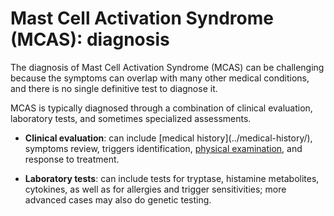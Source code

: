 <!--
source: gpt-3 + jph editing
tags: tests
-->

# Mast Cell Activation Syndrome (MCAS): diagnosis

The diagnosis of Mast Cell Activation Syndrome (MCAS) can be challenging because the symptoms can overlap with many other medical conditions, and there is no single definitive test to diagnose it.

MCAS is typically diagnosed through a combination of clinical evaluation, laboratory tests, and sometimes specialized assessments.

* **Clinical evaluation**: can include [medical history](../medical-history/\), symptoms review, triggers identification, [physical examination](../physical-examination/), and response to treatment.

* **Laboratory tests**: can include tests for tryptase, histamine metabolites, cytokines, as well as for allergies and trigger sensitivities; more advanced cases may also do genetic testing.


